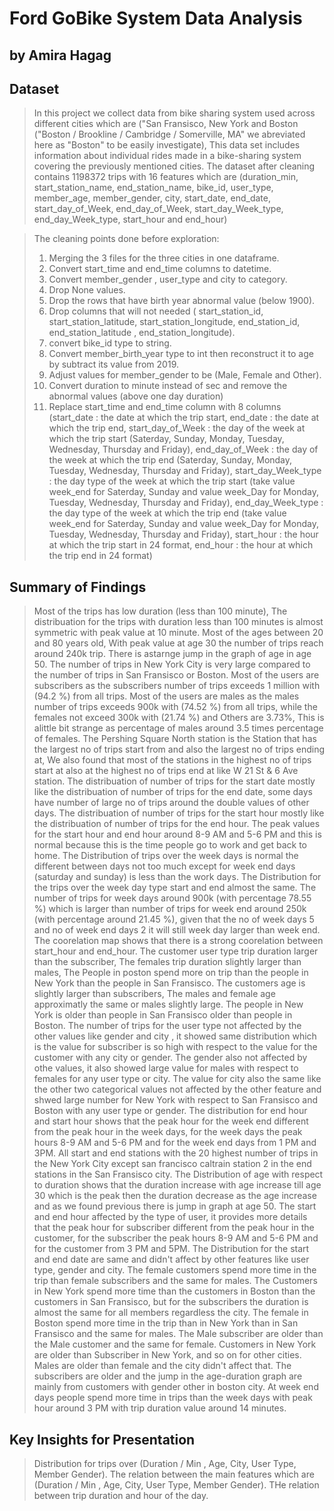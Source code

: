 # Ford GoBike System Data Analysis
## by Amira Hagag


## Dataset

> In this project we collect data from bike sharing system used across different cities which are ("San Fransisco, New York and Boston ("Boston / Brookline / Cambridge / Somerville, MA" we abreviated here as "Boston" to be easily investigate), This data set includes information about individual rides made in a bike-sharing system covering the previously mentioned cities.
> The dataset after cleaning contains 1198372 trips with 16 features which are (duration_min, start_station_name, end_station_name, bike_id, user_type, member_age, member_gender, city, start_date, end_date, start_day_of_Week, end_day_of_Week, start_day_Week_type, end_day_Week_type, start_hour and end_hour)

>The cleaning points done before exploration:
>1. Merging the 3 files for the three cities in one dataframe.
>2. Convert start_time and end_time columns to datetime.
>3. Convert member_gender , user_type and city to category.
>4. Drop None values.
>5. Drop the rows that have birth year abnormal value (below 1900).
>6. Drop columns that will not needed ( start_station_id, start_station_latitude, start_station_longitude, end_station_id, end_station_latitude , end_station_longitude).
>7. convert bike_id type to string.
>8. Convert member_birth_year type to int then reconstruct it to age by subtract its value from 2019.
>9. Adjust values for member_gender to be (Male, Female and Other).
>10. Convert duration to minute instead of sec and remove the abnormal values (above one day duration)
>11. Replace start_time and end_time column with 8 columns (start_date : the date at which the trip start, end_date : the date at which the trip end, start_day_of_Week : the day of the week at which the trip start (Saterday, Sunday, Monday, Tuesday, Wednesday, Thursday and Friday), end_day_of_Week : the day of the week at which the trip end (Saterday, Sunday, Monday, Tuesday, Wednesday, Thursday and Friday), start_day_Week_type : the day type of the week at which the trip start (take value week_end for Saterday, Sunday and value week_Day for Monday, Tuesday, Wednesday, Thursday and Friday), end_day_Week_type : the day type of the week at which the trip end (take value week_end for Saterday, Sunday and value week_Day for Monday, Tuesday, Wednesday, Thursday and Friday), start_hour : the hour at which the trip start in 24 format, end_hour : the hour at which the trip end in 24 format)




## Summary of Findings

> Most of the trips has low duration (less than 100 minute), The distribuation for the trips with duration less than 100 minutes is almost symmetric with peak value at 10 minute.
> Most of the ages between 20 and 80 years old, With peak value at age 30 the number of trips reach around 240k trip. There is astarnge jump in the graph of age in age 50.
> The number of trips in New York City is very large compared to the number of trips in San Fransisco or Boston.
> Most of the users are subscribers as the subscribers number of trips exceeds 1 million with (94.2 %) from all trips.
> Most of the users are males as the males number of trips exceeds 900k with (74.52 %) from all trips, while the females not exceed 300k with (21.74 %) and Others are 3.73%, This is alittle bit strange as percentage of males around 3.5 times percentage of females.
> The Pershing Square North station is the Station that has the largest no of trips start from and also the largest no of trips ending at, We also found that most of the stations in the highest no of trips start at also at the highest no of trips end at like W 21 St & 6 Ave station.
> The distribuation of number of trips for the start date mostly like the distribuation of number of trips for the end date, some days have number of large no of trips around the double values of other days.
> The distribuation of number of trips for the start hour mostly like the distribuation of number of trips for the end hour. The peak values for the start hour and end hour around 8-9 AM and 5-6 PM and this is normal because this is the time people go to work and get back to home.
> The Distribution of trips over the week days is normal the different between days not too much except for week end days (saturday and sunday) is less than the work days.
> The Distribution for the trips over the week day type start and end almost the same. The number of trips for week days around 900k (with percentage 78.55 %) which is larger than number of trips for week end around 250k (with percentage around 21.45 %), given that the no of week days 5 and no of week end days 2 it will still week day larger than week end.
> The coorelation map shows that there is a strong coorelation between start_hour and end_hour.
> The customer user type trip duration larger than the subscriber, The females trip duration slightly larger than males, The People in poston spend more on trip than the people in New York than the people in San Fransisco.
> The customers age is slightly larger than subscribers, The males and female age approximatly the same or males slightly large. The people in New York is older than people in San Fransisco older than people in Boston.
> The number of trips for the user type not affected by the other values like gender and city , it showed same distribution which is the value for subscriber is so high with respect to the value for the customer with any city or gender.
> The gender also not affected by othe values, it also showed large value for males with respect to females for any user type or city.
> The value for city also the same like the other two categorical values not affected by the other feature and shwed large number for New York with respect to San Fransisco and Boston with any user type or gender.
> The distribution for end hour and start hour shows that the peak hour for the week end different from the peak hour in the week days, for the week days the peak hours 8-9 AM and 5-6 PM and for the week end days from 1 PM and 3PM.
> All start and end stations with the 20 highest number of trips in the New York City except san francisco caltrain station 2 in the end stations in the San Fransisco city.
> The Distribution of age with respect to duration shows that the duration increase with age increase till age 30 which is the peak then the duration decrease as the age increase and as we found previous there is jump in graph at age 50.
> The start and end hour affected by the type of user, it provides more details that the peak hour for subscriber different from the peak hour in the customer, for the subscriber the peak hours 8-9 AM and 5-6 PM and for the customer from 3 PM and 5PM.
> The Distribution for the start and end date are same and didn't affect by other features like user type, gender and city.
> The female customers spend more time in the trip than female subscribers and the same for males.
> The Customers in New York spend more time than the customers in Boston than the customers in San Fransisco, but for the subscribers the duration is almost the same for all members regardless the city.
> The female in Boston spend more time in the trip than in New York than in San Fransisco and the same for males.
> The Male subscriber are older than the Male customer and the same for female.
> Customers in New York are older than Subscriber in New York, and so on for other cities. 
> Males are older than female and the city didn't affect that.
> The subscribers are older and the jump in the age-duration graph are mainly from customers with gender other in boston city.
> At week end days people spend more time in trips than the week days with peak hour around 3 PM with trip duration value around 14 minutes.

## Key Insights for Presentation

> Distribution for trips over (Duration / Min , Age, City, User Type, Member Gender).
> The relation between the main features which are (Duration / Min , Age, City, User Type, Member Gender).
> THe relation between trip duration and hour of the day.
